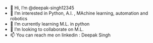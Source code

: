 - 👋 Hi, I’m @deepak-singh12345
- 👀 I’m interested in Python, A.I. , MAchine learning, automation and robotics
- 🌱 I’m currently learning M.L. in python
- 💞️ I’m looking to collaborate on M.L.
- 📫 You can reach me on linkedin : Deepak Singh

